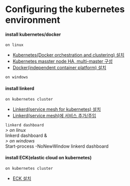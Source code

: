 # Configuring the kubernetes environment

#### install kubernetes/docker  
`on linux`  
  - [Kubernetes(Docker orchestration and clustering) 설치](/reference.notes/architecture.solution/kubernetes/install.n.setup.md)  
  - [Kubernetes masster node HA, multi-master 구성](/reference.notes/architecture.solution/kubernetes/master.node.cluster.ha.md)  
  - [Docker(independent container platform) 설치](/reference.notes/architecture.solution/docker/install.n.setup.md)  

`on windows`  

#### install linkerd  
`on kubernetes cluster`  
  - [Linkerd(service mesh for kubernetes) 설치](/reference.notes/architecture.solution/linkerd/install.and.setup.md)  
  - [Linkerd(service mesh)에 서비스 추가/주입](/reference.notes/architecture.solution/linkerd/add.service.to.linkerd.service.mesh.md)  

`linkerd dashboard`  
_> on linux_  
linkerd dashboard &  
_> on windows_  
Start-process -NoNewWindow linkerd dashboard

#### install ECK(elastic cloud on kubernetes)
`on kubernetes cluster`  
  - [ECK 설치](/reference.notes/architecture.solution/elasticsearch/install.ECK_elastic.cloud.on.kubernetes_.md)  
